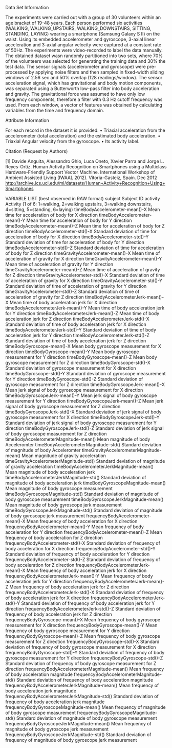 Data Set Information

The experiments were carried out with a group of 30 volunteers within an age bracket of 19-48 years. Each person performed six activities (WALKING, WALKING_UPSTAIRS, WALKING_DOWNSTAIRS, SITTING, STANDING, LAYING) wearing a smartphone (Samsung Galaxy S II) on the waist. Using its embedded accelerometer and gyroscope, 3-axial linear acceleration and 3-axial angular velocity were captured at a constant rate of 50Hz. The experiments were video-recorded to label the data manually. The obtained dataset wasn randomly partitioned into two sets, where 70% of the volunteers was selected for generating the training data and 30% the test data.
The sensor signals (accelerometer and gyroscope) were pre-processed by applying noise filters and then sampled in fixed-width sliding windows of 2.56 sec and 50% overlap (128 readings/window). The sensor acceleration signal, which has gravitational and body motion components, was separated using a Butterworth low-pass filter into body acceleration and gravity. The gravitational force was assumed to have only low frequency components, therefore a filter with 0.3 Hz cutoff frequency was used. From each window, a vector of features was obtained by calculating variables from the time and frequency domain.

Attribute Information

For each record in the dataset it is provided:
•	Triaxial acceleration from the accelerometer (total acceleration) and the estimated body acceleration.
•	Triaxial Angular velocity from the gyroscope.
•	Its activity label.

Citation (Request by Authors)

[1] Davide Anguita, Alessandro Ghio, Luca Oneto, Xavier Parra and Jorge L. Reyes-Ortiz. Human Activity Recognition on Smartphones using a Multiclass Hardware-Friendly Support Vector Machine. International Workshop of Ambient Assisted Living (IWAAL 2012). Vitoria-Gasteiz, Spain. Dec 2012
http://archive.ics.uci.edu/ml/datasets/Human+Activity+Recognition+Using+Smartphones

VARIABLE LIST (best observed in RAW format)
subject                                   Subject ID
activity                                  Activity (1 of 6: 1=walking, 2=walking upstairs, 3=walking downstairs, 4=sitting, 5=standing, 6=laying)
timeBodyAccelerometer-mean()-X            Mean time for acceleration of body for X direction
timeBodyAccelerometer-mean()-Y            Mean time for acceleration of body for Y direction
timeBodyAccelerometer-mean()-Z            Mean time for acceleration of body for Z direction
timeBodyAccelerometer-std()-X             Standard deviation of time for acceleration of body for X direction
timeBodyAccelerometer-std()-Y             Standard deviation of time for acceleration of body for Y direction
timeBodyAccelerometer-std()-Z             Standard deviation of time for acceleration of body for Z direction
timeGravityAccelerometer-mean()-X         Mean time of acceleration of gravity for X direction
timeGravityAccelerometer-mean()-Y         Mean time of acceleration of gravity for Y direction
timeGravityAccelerometer-mean()-Z         Mean time of acceleration of gravity for Z direction
timeGravityAccelerometer-std()-X          Standard deviation of time of acceleration of gravity for X direction
timeGravityAccelerometer-std()-Y          Standard deviation of time of acceleration of gravity for Y direction
timeGravityAccelerometer-std()-Z          Standard deviation of time of acceleration of gravity for Z direction
timeBodyAccelerometerJerk-mean()-X        Mean time of body acceleration jerk for X direction
timeBodyAccelerometerJerk-mean()-Y        Mean time of body acceleration jerk for Y direction
timeBodyAccelerometerJerk-mean()-Z        Mean time of body acceleration jerk for Z direction
timeBodyAccelerometerJerk-std()-X         Standard deviation of time of body acceleration jerk for X direction
timeBodyAccelerometerJerk-std()-Y         Standard deviation of time of body acceleration jerk for Y direction
timeBodyAccelerometerJerk-std()-Z         Standard deviation of time of body acceleration jerk for Z direction
timeBodyGyroscope-mean()-X                Mean body gyroscope measurement for X direction
timeBodyGyroscope-mean()-Y                Mean body gyroscope measurement for Y direction
timeBodyGyroscope-mean()-Z                Mean body gyroscope measurement for Z direction
timeBodyGyroscope-std()-X                 Standard deviation of gyroscope measurement for X direction
timeBodyGyroscope-std()-Y                 Standard deviation of gyroscope measurement for Y direction
timeBodyGyroscope-std()-Z                 Standard deviation of gyroscope measurement for Z direction
timeBodyGyroscopeJerk-mean()-X            Mean jerk signal of body gyroscope measurement for X direction
timeBodyGyroscopeJerk-mean()-Y            Mean jerk signal of body gyroscope measurement for Y direction
timeBodyGyroscopeJerk-mean()-Z            Mean jerk signal of body gyroscope measurement for Z direction
timeBodyGyroscopeJerk-std()-X             Standard deviation of jerk signal of body gyroscope measurement for X direction
timeBodyGyroscopeJerk-std()-Y             Standard deviation of jerk signal of body gyroscope measurement for Y direction
timeBodyGyroscopeJerk-std()-Z             Standard deviation of jerk signal of body gyroscope measurement for Z direction
timeBodyAccelerometerMagnitude-mean()     Mean magnitude of body Acceleromter
timeBodyAccelerometerMagnitude-std()      Standard deviation of magnitude of body Acceleromter
timeGravityAccelerometerMagnitude-mean()  Mean magnitude of gravity acceleration
timeGravityAccelerometerMagnitude-std()   Standard deviation of magnitude of gravity acceleration
timeBodyAccelerometerJerkMagnitude-mean() Mean magnitude of body acceleration jerk
timeBodyAccelerometerJerkMagnitude-std()  Standard deviation of magnitude of body acceleration jerk
timeBodyGyroscopeMagnitude-mean()         Mean magnitude of body gyroscope measurement
timeBodyGyroscopeMagnitude-std()          Standard deviation of magnitude of body gyroscope measurement
timeBodyGyroscopeJerkMagnitude-mean()     Mean magnitude of body gyroscope jerk measurement
timeBodyGyroscopeJerkMagnitude-std()      Standard deviation of magnitude of body gyroscope jerk measurement
frequencyBodyAccelerometer-mean()-X       Mean frequency of body acceleration for X direction
frequencyBodyAccelerometer-mean()-Y       Mean frequency of body acceleration for Y direction
frequencyBodyAccelerometer-mean()-Z       Mean frequency of body acceleration for Z direction
frequencyBodyAccelerometer-std()-X        Standard deviation of frequency of body acceleration for X direction
frequencyBodyAccelerometer-std()-Y        Standard deviation of frequency of body acceleration for Y direction
frequencyBodyAccelerometer-std()-Z        Standard deviation of frequency of body acceleration for Z direction
frequencyBodyAccelerometerJerk-mean()-X   Mean frequency of body acceleration jerk for X direction
frequencyBodyAccelerometerJerk-mean()-Y   Mean frequency of body acceleration jerk for Y direction
frequencyBodyAccelerometerJerk-mean()-Z   Mean frequency of body acceleration jerk for Z direction
frequencyBodyAccelerometerJerk-std()-X    Standard deviation of frequency of body acceleration jerk for X direction
frequencyBodyAccelerometerJerk-std()-Y    Standard deviation of frequency of body acceleration jerk for Y direction
frequencyBodyAccelerometerJerk-std()-Z    Standard deviation of frequency of body acceleration jerk for Z direction
frequencyBodyGyroscope-mean()-X           Mean frequency of body gyroscope measurement for X direction
frequencyBodyGyroscope-mean()-Y           Mean frequency of body gyroscope measurement for Y direction
frequencyBodyGyroscope-mean()-Z           Mean frequency of body gyroscope measurement for Z direction
frequencyBodyGyroscope-std()-X            Standard deviation of frequency of body gyroscope measurement for X direction
frequencyBodyGyroscope-std()-Y            Standard deviation of frequency of body gyroscope measurement for Y direction
frequencyBodyGyroscope-std()-Z            Standard deviation of frequency of body gyroscope measurement for Z direction
frequencyBodyAccelerometerMagnitude-mean()      Mean frequency of body acceleration magnitude
frequencyBodyAccelerometerMagnitude-std()       Standard deviation of frequency of body acceleration magnitude
frequencyBodyAccelerometerJerkMagnitude-mean()  Mean frequency of body acceleration jerk magnitude
frequencyBodyAccelerometerJerkMagnitude-std()   Standard deviation of frequency of body acceleration jerk magnitude
frequencyBodyGyroscopeMagnitude-mean()          Mean frequency of magnitude of body gyroscope measurement
frequencyBodyGyroscopeMagnitude-std()           Standard deviation of magnitude of body gyroscope measurement
frequencyBodyGyroscopeJerkMagnitude-mean()      Mean frequency of magnitude of body gyroscope jerk measurement
frequencyBodyGyroscopeJerkMagnitude-std()       Standard deviation of frequency of magnitude of body gyroscope jerk measurement


